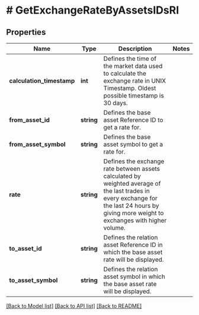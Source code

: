 # # GetExchangeRateByAssetsIDsRI

## Properties

Name | Type | Description | Notes
------------ | ------------- | ------------- | -------------
**calculation_timestamp** | **int** | Defines the time of the market data used to calculate the exchange rate in UNIX Timestamp. Oldest possible timestamp is 30 days. |
**from_asset_id** | **string** | Defines the base asset Reference ID to get a rate for. |
**from_asset_symbol** | **string** | Defines the base asset symbol to get a rate for. |
**rate** | **string** | Defines the exchange rate between assets calculated by weighted average of the last trades in every exchange for the last 24 hours by giving more weight to exchanges with higher volume. |
**to_asset_id** | **string** | Defines the relation asset Reference ID in which the base asset rate will be displayed. |
**to_asset_symbol** | **string** | Defines the relation asset symbol in which the base asset rate will be displayed. |

[[Back to Model list]](../../README.md#models) [[Back to API list]](../../README.md#endpoints) [[Back to README]](../../README.md)
